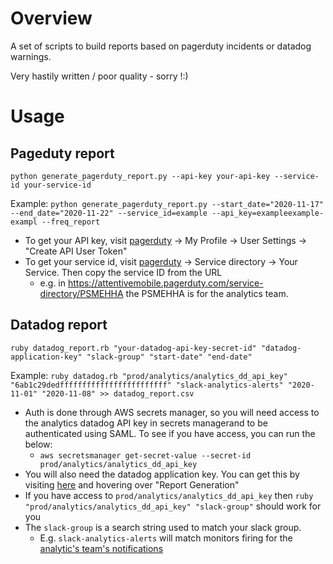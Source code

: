 # Overview

A set of scripts to build reports based on pagerduty incidents or datadog warnings.

Very hastily written / poor quality - sorry !:)

# Usage

## Pageduty report

`python generate_pagerduty_report.py --api-key your-api-key --service-id your-service-id`

Example: `python generate_pagerduty_report.py --start_date="2020-11-17" --end_date="2020-11-22" --service_id=example --api_key=exampleexample-exampl --freq_report `

* To get your API key, visit [pagerduty](https://attentivemobile.pagerduty.com/) -> My Profile -> User Settings -> "Create API User Token"
* To get your service id, visit [pagerduty](https://attentivemobile.pagerduty.com/) -> Service directory -> Your Service. Then copy the service ID from the URL
  * e.g. in https://attentivemobile.pagerduty.com/service-directory/PSMEHHA the PSMEHHA is for the analytics team.


## Datadog report

`ruby datadog_report.rb "your-datadog-api-key-secret-id" "datadog-application-key" "slack-group" "start-date" "end-date"`

Example: `ruby datadog.rb "prod/analytics/analytics_dd_api_key" "6ab1c29dedffffffffffffffffffffffff" "slack-analytics-alerts" "2020-11-01" "2020-11-08" >> datadog_report.csv`

* Auth is done through AWS secrets manager, so you will need access to the analytics datadog API key in secrets managerand to be authenticated using SAML. To see if you have access, you can run the below:
  * `aws secretsmanager get-secret-value --secret-id prod/analytics/analytics_dd_api_key`
* You will also need the datadog application key. You can get this by visiting [here](https://app.datadoghq.com/account/settings#api) and hovering over "Report Generation"
* If you have access to `prod/analytics/analytics_dd_api_key` then `ruby "prod/analytics/analytics_dd_api_key" "slack-group"` should work for you
* The `slack-group` is a search string used to match your slack group. 
  * E.g. `slack-analytics-alerts` will match monitors firing for the [analytic's team's notifications](https://app.datadoghq.com/monitors/manage?q=notification%3Aslack-analytics-alerts)

